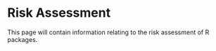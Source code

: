 # Risk Assessment

This page will contain information relating to the risk assessment of R packages.
